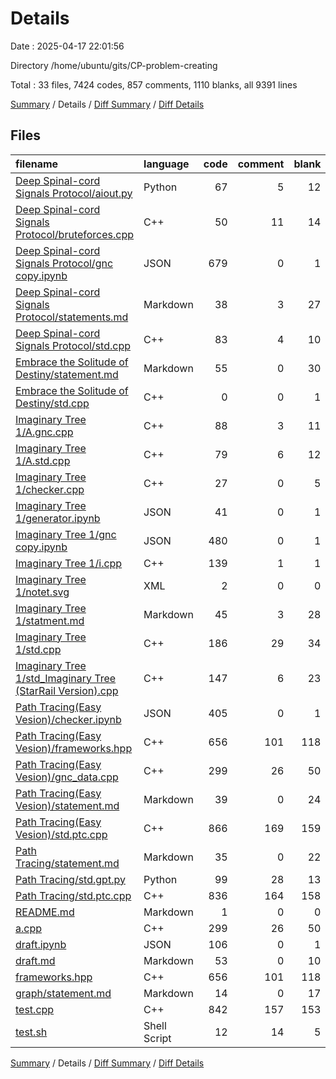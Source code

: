# Details

Date : 2025-04-17 22:01:56

Directory /home/ubuntu/gits/CP-problem-creating

Total : 33 files,  7424 codes, 857 comments, 1110 blanks, all 9391 lines

[Summary](results.md) / Details / [Diff Summary](diff.md) / [Diff Details](diff-details.md)

## Files
| filename | language | code | comment | blank | total |
| :--- | :--- | ---: | ---: | ---: | ---: |
| [Deep Spinal-cord Signals Protocol/aiout.py](/Deep%20Spinal-cord%20Signals%20Protocol/aiout.py) | Python | 67 | 5 | 12 | 84 |
| [Deep Spinal-cord Signals Protocol/bruteforces.cpp](/Deep%20Spinal-cord%20Signals%20Protocol/bruteforces.cpp) | C++ | 50 | 11 | 14 | 75 |
| [Deep Spinal-cord Signals Protocol/gnc copy.ipynb](/Deep%20Spinal-cord%20Signals%20Protocol/gnc%20copy.ipynb) | JSON | 679 | 0 | 1 | 680 |
| [Deep Spinal-cord Signals Protocol/statements.md](/Deep%20Spinal-cord%20Signals%20Protocol/statements.md) | Markdown | 38 | 3 | 27 | 68 |
| [Deep Spinal-cord Signals Protocol/std.cpp](/Deep%20Spinal-cord%20Signals%20Protocol/std.cpp) | C++ | 83 | 4 | 10 | 97 |
| [Embrace the Solitude of Destiny/statement.md](/Embrace%20the%20Solitude%20of%20Destiny/statement.md) | Markdown | 55 | 0 | 30 | 85 |
| [Embrace the Solitude of Destiny/std.cpp](/Embrace%20the%20Solitude%20of%20Destiny/std.cpp) | C++ | 0 | 0 | 1 | 1 |
| [Imaginary Tree 1/A.gnc.cpp](/Imaginary%20Tree%201/A.gnc.cpp) | C++ | 88 | 3 | 11 | 102 |
| [Imaginary Tree 1/A.std.cpp](/Imaginary%20Tree%201/A.std.cpp) | C++ | 79 | 6 | 12 | 97 |
| [Imaginary Tree 1/checker.cpp](/Imaginary%20Tree%201/checker.cpp) | C++ | 27 | 0 | 5 | 32 |
| [Imaginary Tree 1/generator.ipynb](/Imaginary%20Tree%201/generator.ipynb) | JSON | 41 | 0 | 1 | 42 |
| [Imaginary Tree 1/gnc copy.ipynb](/Imaginary%20Tree%201/gnc%20copy.ipynb) | JSON | 480 | 0 | 1 | 481 |
| [Imaginary Tree 1/i.cpp](/Imaginary%20Tree%201/i.cpp) | C++ | 139 | 1 | 1 | 141 |
| [Imaginary Tree 1/notet.svg](/Imaginary%20Tree%201/notet.svg) | XML | 2 | 0 | 0 | 2 |
| [Imaginary Tree 1/statment.md](/Imaginary%20Tree%201/statment.md) | Markdown | 45 | 3 | 28 | 76 |
| [Imaginary Tree 1/std.cpp](/Imaginary%20Tree%201/std.cpp) | C++ | 186 | 29 | 34 | 249 |
| [Imaginary Tree 1/std_Imaginary Tree (StarRail Version).cpp](/Imaginary%20Tree%201/std_Imaginary%20Tree%20(StarRail%20Version).cpp) | C++ | 147 | 6 | 23 | 176 |
| [Path Tracing(Easy Vesion)/checker.ipynb](/Path%20Tracing(Easy%20Vesion)/checker.ipynb) | JSON | 405 | 0 | 1 | 406 |
| [Path Tracing(Easy Vesion)/frameworks.hpp](/Path%20Tracing(Easy%20Vesion)/frameworks.hpp) | C++ | 656 | 101 | 118 | 875 |
| [Path Tracing(Easy Vesion)/gnc_data.cpp](/Path%20Tracing(Easy%20Vesion)/gnc_data.cpp) | C++ | 299 | 26 | 50 | 375 |
| [Path Tracing(Easy Vesion)/statement.md](/Path%20Tracing(Easy%20Vesion)/statement.md) | Markdown | 39 | 0 | 24 | 63 |
| [Path Tracing(Easy Vesion)/std.ptc.cpp](/Path%20Tracing(Easy%20Vesion)/std.ptc.cpp) | C++ | 866 | 169 | 159 | 1,194 |
| [Path Tracing/statement.md](/Path%20Tracing/statement.md) | Markdown | 35 | 0 | 22 | 57 |
| [Path Tracing/std.gpt.py](/Path%20Tracing/std.gpt.py) | Python | 99 | 28 | 13 | 140 |
| [Path Tracing/std.ptc.cpp](/Path%20Tracing/std.ptc.cpp) | C++ | 836 | 164 | 158 | 1,158 |
| [README.md](/README.md) | Markdown | 1 | 0 | 0 | 1 |
| [a.cpp](/a.cpp) | C++ | 299 | 26 | 50 | 375 |
| [draft.ipynb](/draft.ipynb) | JSON | 106 | 0 | 1 | 107 |
| [draft.md](/draft.md) | Markdown | 53 | 0 | 10 | 63 |
| [frameworks.hpp](/frameworks.hpp) | C++ | 656 | 101 | 118 | 875 |
| [graph/statement.md](/graph/statement.md) | Markdown | 14 | 0 | 17 | 31 |
| [test.cpp](/test.cpp) | C++ | 842 | 157 | 153 | 1,152 |
| [test.sh](/test.sh) | Shell Script | 12 | 14 | 5 | 31 |

[Summary](results.md) / Details / [Diff Summary](diff.md) / [Diff Details](diff-details.md)